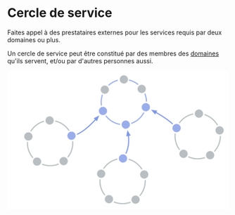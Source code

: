 # Cercle de service

<summary>
Faites appel à des prestataires externes pour les services requis par deux domaines ou plus.
</summary>

Un cercle de service peut être constitué par des membres des [domaines](glossary:domain) qu'ils servent, et/ou par d'autres personnes aussi.

![Cercle de service](img/structural-patterns/service-circle.png)